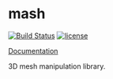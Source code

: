 # mash

[![Build Status](https://travis-ci.com/dylanmckay/mash.svg?token=yjrpKtNnXqa4h6sV1BQh&branch=master)](https://travis-ci.com/dylanmckay/mash)
[![license](https://img.shields.io/github/license/dylanmckay/mash.svg)]()

[Documentation](https://docs.rs/mash)

3D mesh manipulation library.

